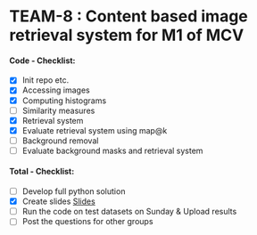 # TEAM-8 : Content based image retrieval system for M1 of MCV

#### Code - Checklist:
  - [x] Init repo etc.
  - [x] Accessing images
  - [x] Computing histograms
  - [ ] Similarity measures
  - [x] Retrieval system
  - [x] Evaluate retrieval system using map@k
  - [ ] Background removal
  - [ ] Evaluate background masks and retrieval system
 
#### Total - Checklist:
  - [ ] Develop full python solution
  - [x] Create slides  [Slides](https://docs.google.com/presentation/d/1Ir0d7vkb6CMT4fbiKwEnJNVr1Fbg4tfaawRQMuKOul8/edit?usp=sharing) 
  - [ ] Run the code on test datasets on Sunday & Upload results
  - [ ] Post the questions for other groups
